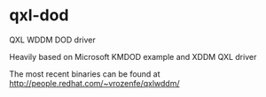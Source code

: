 qxl-dod
=======

QXL WDDM DOD driver

Heavily based on Microsoft KMDOD example and XDDM QXL driver

The most recent binaries can be found at http://people.redhat.com/~vrozenfe/qxlwddm/
 
